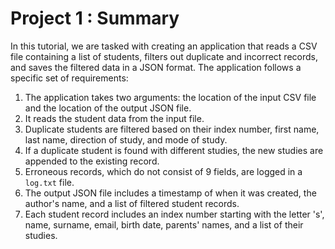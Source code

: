 # Project 1 : Summary

In this tutorial, we are tasked with creating an application that reads a CSV file containing a list of students, filters out duplicate and incorrect records, and saves the filtered data in a JSON format. The application follows a specific set of requirements:

1. The application takes two arguments: the location of the input CSV file and the location of the output JSON file.
2. It reads the student data from the input file.
3. Duplicate students are filtered based on their index number, first name, last name, direction of study, and mode of study.
4. If a duplicate student is found with different studies, the new studies are appended to the existing record.
5. Erroneous records, which do not consist of 9 fields, are logged in a `log.txt` file.
6. The output JSON file includes a timestamp of when it was created, the author's name, and a list of filtered student records.
7. Each student record includes an index number starting with the letter 's', name, surname, email, birth date, parents' names, and a list of their studies.

